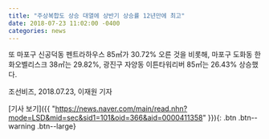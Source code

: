 ```yaml
---
title: "주상복합도 상승 대열에 상반기 상승률 12년만에 최고"
date: 2018-07-23 11:02:00 -0400
categories: news
---
```

또 마포구 신공덕동 펜트라하우스 85㎡가 30.72% 오른 것을 비롯해, 마포구 도화동 한화오벨리스크 38㎡는 29.82%, 광진구 자양동 이튼타워리버 85㎡는 26.43% 상승했다.

조선비즈, 2018.07.23, 이재원 기자

[기사 보기]({{ "https://news.naver.com/main/read.nhn?mode=LSD&mid=sec&sid1=101&oid=366&aid=0000411358" }}){: .btn .btn--warning .btn--large}
